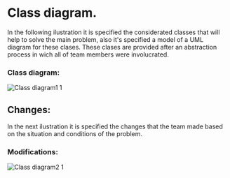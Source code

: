 # Class diagram.
In the following ilustration it is specified the considerated classes that will help to solve the main problem, also it's specified a model of a UML diagram for these clases. These clases are provided after an abstraction process in wich all of team members were involucrated.

### Class diagram:
![Class diagram1 1](https://user-images.githubusercontent.com/86177245/136678272-0cbc437b-03b9-4144-8b40-3aabf6e560c7.png)

## Changes:
In the next ilustration it is specified the changes that the team made based on the situation and conditions of the problem.

### Modifications:
![Class diagram2 1](https://user-images.githubusercontent.com/86177245/143980938-d65cf3e9-1559-4457-89c4-b1bc0a6162e3.png)